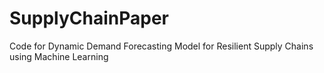 # SupplyChainPaper
Code for Dynamic Demand Forecasting Model for Resilient Supply Chains using Machine Learning
